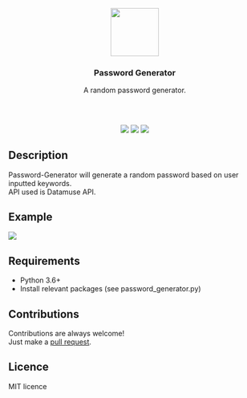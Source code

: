 <p align="center">
<img src="https://image.flaticon.com/icons/svg/3064/3064197.svg" height="96px" width="96px"/>
<br/>
<h3 align="center">Password Generator</h3>
<p align="center">A random password generator.</p>
<h2></h2>
</p>
<br />

<p align="center">
<a href="../../issues"><img src="https://img.shields.io/github/issues/aminbeigi/Password-Generator.svg?style=flat-square" /></a>
<a href="../../pulls"><img src="https://img.shields.io/github/issues-pr/aminbeigi/Password-Generator.svg?style=flat-square" /></a>
<img src="https://img.shields.io/github/license/aminbeigi/Password-Generator?style=flat-square">
</p>

## Description
Password-Generator will generate a random password based on user inputted keywords.   
API used is Datamuse API.  

## Example
<img src="https://i.imgur.com/siC3Asj.png"/>

## Requirements
* Python 3.6+
* Install relevant packages (see password_generator.py)

## Contributions
Contributions are always welcome!  
Just make a [pull request](../../pulls).

## Licence
MIT licence
